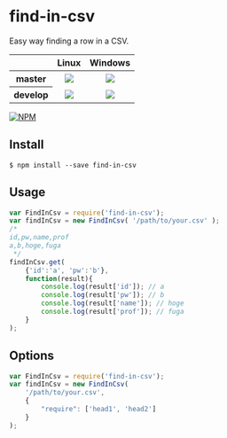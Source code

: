 # find-in-csv

Easy way finding a row in a CSV.

<table>
  <thead>
	<tr>
	  <th></th>
	  <th>Linux</th>
	  <th>Windows</th>
	</tr>
  </thead>
  <tbody>
	<tr>
	  <th>master</th>
	  <td align="center">
		<a href="https://travis-ci.org/tomk79/node-find-in-csv"><img src="https://secure.travis-ci.org/tomk79/node-find-in-csv.svg?branch=master"></a>
	  </td>
	  <td align="center">
		<a href="https://ci.appveyor.com/project/tomk79/node-find-in-csv"><img src="https://ci.appveyor.com/api/projects/status/4r3uvp18tm9co988/branch/master?svg=true"></a>
	  </td>
	</tr>
	<tr>
	  <th>develop</th>
	  <td align="center">
		<a href="https://travis-ci.org/tomk79/node-find-in-csv"><img src="https://secure.travis-ci.org/tomk79/node-find-in-csv.svg?branch=develop"></a>
	  </td>
	  <td align="center">
		<a href="https://ci.appveyor.com/project/tomk79/node-find-in-csv"><img src="https://ci.appveyor.com/api/projects/status/4r3uvp18tm9co988/branch/develop?svg=true"></a>
	  </td>
	</tr>
  </tbody>
</table>

[![NPM](https://nodei.co/npm/find-in-csv.png)](https://nodei.co/npm/find-in-csv/)

## Install

```
$ npm install --save find-in-csv
```

## Usage

```js
var FindInCsv = require('find-in-csv');
var findInCsv = new FindInCsv( '/path/to/your.csv' );
/*
id,pw,name,prof
a,b,hoge,fuga
 */
findInCsv.get(
	{'id':'a', 'pw':'b'},
	function(result){
		console.log(result['id']); // a
		console.log(result['pw']); // b
		console.log(result['name']); // hoge
		console.log(result['prof']); // fuga
	}
);

```

## Options

```js
var FindInCsv = require('find-in-csv');
var findInCsv = new FindInCsv(
	'/path/to/your.csv',
	{
		"require": ['head1', 'head2']
	}
);
```
